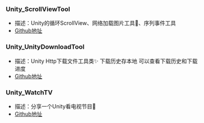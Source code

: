 ### Unity_ScrollViewTool
 - 描述：Unity的循环ScrollView、网络加载图片工具:rocket:、序列事件工具
 - [Github地址](https://github.com/yoyohan1/Unity_ScrollViewTool)
 
### Unity_UnityDownloadTool
 - 描述：Unity Http下载文件工具类✨ 下载历史存本地 可以查看下载历史和下载进度
 - [Github地址](https://github.com/yoyohan1/Unity_UnityDownloadTool)
 
### Unity_WatchTV
 - 描述：分享一个Unity看电视节目:grimacing:
 - [Github地址](https://github.com/yoyohan1/Unity_WatchTV)  
